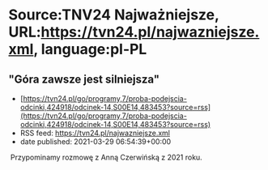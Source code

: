 # Source:TNV24 Najważniejsze, URL:https://tvn24.pl/najwazniejsze.xml, language:pl-PL

## "Góra zawsze jest silniejsza"
 - [https://tvn24.pl/go/programy,7/proba-podejscia-odcinki,424918/odcinek-14,S00E14,483453?source=rss](https://tvn24.pl/go/programy,7/proba-podejscia-odcinki,424918/odcinek-14,S00E14,483453?source=rss)
 - RSS feed: https://tvn24.pl/najwazniejsze.xml
 - date published: 2021-03-29 06:54:39+00:00

<img alt="" src="https://tvn24.pl/najnowsze/cdn-zdjecie-ylwj8s-proba-podejscia-anna-czerwinska-5055162/alternates/LANDSCAPE_1280" />
    Przypominamy rozmowę z Anną Czerwińską z 2021 roku.

